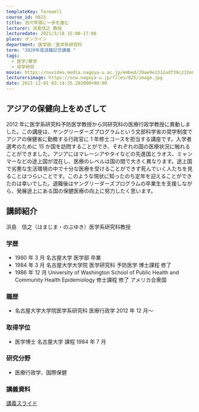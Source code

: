 ```yaml
---
templateKey: farewell
course_id: 0825
title: 百尺竿頭に一歩を進む
lecturer: 浜島信之 教授
lecturedate: 2021/3/18 15:00-17:00
place: オンライン
department: 医学部／医学系研究科
term: "2020年度退職記念講義 "
tags:
  - 医学/薬学
  - 疫学研究
movie: https://nuvideo.media.nagoya-u.ac.jp/embed/29ae9e1312adf39c232e015bf44a90fdccbdef16
lecturersimage: https://ocw.nagoya-u.jp/files/825/image.jpg
date: 2021-12-01 03:14:35.202000+00:00
---
```


## アジアの保健向上をめざして

2012 年に医学系研究科予防医学教授から同研究科の医療行政学教授に異動しました。この講座は、ヤングリーダーズプログラムという文部科学省の奨学制度でアジアの保健省に勤務する行政官に 1 年修士コースを担当する講座です。入学者選考のために 15 か国を訪問することができ、それぞれの国の医療状況に触れることができました。アジアにはマレーシアやタイなどの先進国とラオス、ミャンマーなどの途上国が混在し、医療のレベルは国の間で大きく異なります。途上国で劣悪な生活環境の中で十分な医療を受けることができず死んでいく人たちを見ることはつらいことです。このような現状に知ったのち定年を迎えることができたのは幸いでした。退職後はヤングリーダーズプログラムの卒業生を支援しながら、発展途上にある国の保健医療の向上に努力したく思います。

## 講師紹介

浜島　信之（はまじま・のぶゆき）医学系研究科教授

### 学歴

- 1980 年 3 月 名古屋大学 医学部 卒業
- 1984 年 3 月 名古屋大学大学院 医学研究科 予防医学 博士課程 修了
- 1986 年 12 月 University of Washington School of Public Health and Community Health Epidemiology 修士課程 修了 アメリカ合衆国

### 職歴

- 名古屋大学大学院医学系研究科 医療行政学 2012 年 12 月〜

### 取得学位

- 医学博士 名古屋大学 課程 1984 年 7 月

### 研究分野

- 医療行政学、国際保健

### 講義資料

[講義スライド](https://ocw.nagoya-u.jp/files/825/slide.pdf)
